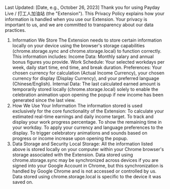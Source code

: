 Last Updated: [Date, e.g., October 26, 2023]
Thank you for using Payday Live / 打工人加油站 (the "Extension"). This Privacy Policy explains how your information is handled when you use our Extension. Your privacy is important to us, and we are committed to transparency about our data practices.
1. Information We Store
The Extension needs to store certain information locally on your device using the browser's storage capabilities (chrome.storage.sync and chrome.storage.local) to function correctly. This information includes:
Income Data: Monthly salary and annual bonus figures you provide.
Work Schedule: Your selected workdays per week, daily start time, end time, and break duration.
Preferences: Your chosen currency for calculation (Actual Income Currency), your chosen currency for display (Display Currency), and your preferred language (Chinese/English).
Internal Data: The last calculated earned amount is temporarily stored locally (chrome.storage.local) solely to enable the celebration animation upon opening the popup if new income has been generated since the last view.
2. How We Use Your Information
The information stored is used exclusively for the core functionality of the Extension:
To calculate your estimated real-time earnings and daily income target.
To track and display your work progress percentage.
To show the remaining time in your workday.
To apply your currency and language preferences to the display.
To trigger celebratory animations and sounds based on progress or income increase upon opening the popup.
3. Data Storage and Security
Local Storage: All the information listed above is stored locally on your computer within your Chrome browser's storage associated with the Extension. Data stored using chrome.storage.sync may be synchronized across devices if you are signed into your Google Account in Chrome, but this synchronization is handled by Google Chrome and is not accessed or controlled by us. Data stored using chrome.storage.local is specific to the device it was saved on.
